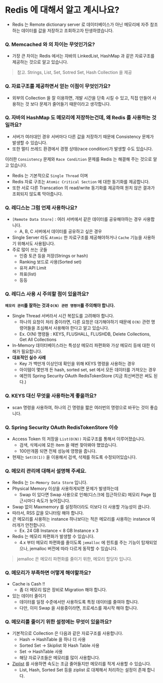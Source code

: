 # Redis 에 대해서 알고 계시나요?

- Redis 는 Remote dictionary server 로 데이터베이스가 아닌 메모리에 자주 참조하는 데이터를 값을 저장하고 조회하고자 탄생하였습니다.

### Q. Memcached 와 의 차이는 무엇인가요?

- 가장 큰 차이는 Redis 에서는 자바의 LinkedList, HashMap 과 같은 자료구조를 제공하는 것으로 알고 있습니다.

> 참고. Strings, List, Set, Sotred Set, Hash Collection 을 제공

### Q. 자료구조를 제공하면서 얻는 이점이 무엇인가요?

- 외부의 Collection 을 잘 이용하면, 개발 시간을 단축 시킬 수 있고, 직접 만들어 사용하는 것 보다 문제가 줄어들기 때문이라고 생각합니다.

### Q. 자바의 HashMap 도 메모리에 저장하는건데, 왜 Redis 를 사용하는 것일까요?

- 서버가 여러대인 경우 서버마다 다른 값을 저장하기 때문에 Consistency 문제가 발생할 수 있습니다.
- 또한 멀티 쓰레드 환경에서 경쟁 상태(race condition)가 발생할 수도 있습니다.

이러한 `Consistency` 문제와 `Race Condition` 문제를 Redis 는 해결해 주는 것으로 알고 있습니다.

- Redis 는 기본적으로 `Single Thread` 이며
- Redis 자료 구조는 `Atomic Critical Section` 에 대한 동기화를 제공합니다.
- 또한 서로 다른 Transcation 의 read/write 동기화를 제공하여 원치 않은 결과가 조회되지 않도록 막아줍니다.

### Q. 레디스는 그럼 언제 사용하나요?

- `[Remote Data Store]` : 여러 서버에서 같은 데이터를 공유해야하는 경우 사용합니다.
  - A, B, C 서버에서 데이터를 공유하고 싶은 경우
- Single Server 라도 `Atomic` 한 자료구조를 제공해야하거나 `Cache` 기능을 사용하기 위해서도 사용됩니다.
- 주로 많이 쓰는 곳들
  - 인증 토큰 등을 저장(Strings or hash)
  - Ranking 보드로 사용(Sorted set)
  - 유저 API Limit
  - 좌표(list)
  - 등등

### Q. 레디스 사용 시 주의할 점이 있을까요?

__`메모리 관리`를 잘하는 것과 `O(N) 관련 명령어`를 주의해야 합니다.__

- Single Thread 서버라서 시간 복잡도를 고려해야 합니다.
  - 하나의 요청이 처리 중이라면, 다른 요청은 대기해야하기 때문에 `O(N)` 관련 명령어들을 조심해서 사용해야 한다고 알고 있습니다.
  - Ex. O(N) 명령들 : KEYS, FLUSHALL, FLUSHDB, Delete Collections, Get All Collections 
- In-Memory 데이터베이스라는 특성상 메모리 파편화와 가상 메모리 등에 대한 이해가 필요합니다.
- __대표적인 실수 사례__
  - Key 가 백만개 이상인데 확인을 위해 KEYS 명령을 사용하는 경우
  - 아이템이 몇만개 든 hash, sorted set, set 에서 모든 데이터를 가져오는 경우
  - 예전의 Spring Security OAuth RedisTokenStore (지금 최신버전은 써도 된다.)

### Q. KEYS 대신 무엇을 사용하는게 좋을까요?

- scan 명령을 사용하여, 하나의 긴 명령을 짧은 여러번의 명령으로 바꾸는 것이 좋습니다.

### Q. Spring Security OAuth RedisTokenStore 이슈

- Access Token 의 저장을 `List(O(N))` 자료구조를 통해서 이루어졌습니다.
  - 검색, 삭제시에 모든 item 을 매번 찾아봐야 했었습니다.
  - 100만개쯤 되면 전체 성능에 영향을 줍니다.
- 현재는 `Set(O(1))` 을 이용해서 검색, 삭제를 하도록 수정되어있습니다.

### Q. 메모리 관리에 대해서 설명해 주세요.

- Redis 는 `In-Memory Data Store` 입니다.
- Physical Memory 이상을 사용하게되면 문제가 발생하는데
  - Swap 이 있다면 Swap 사용으로 인해(디스크에 접근하므로) 메모리 Page 접근시마다 속도가 늦어집니다.
- Swap 없이 Maxmemory 를 설정하더라도 이보다 더 사용할 가능성이 큽니다.
- 따라서, RSS 값을 모니터링 해야 합니다.
- 큰 메모리를 사용하는 instance 하나보다는 적은 메모리를 사용하는 instance 여러개가 안전합니다.
  - Ex. 24 GB Instance < 8 GB Instance x 3
- Redis 는 메모리 파편화가 발생할 수 있습니다.
  - 4.x 부터 메모리 파편화를 줄이도록 `jemalloc` 에 힌트를 주는 기능이 탑재되었으나, jemalloc 버전에 따라 다르게 동작할 수 있습니다.

> jemalloc 은 메모리 파편화를 줄이기 위한, 메모리 할당자 입니다.

### Q. 메모리가 부족하면 어떻게 해야할까요?

- Cache is Cash !!
  - 좀 더 메모리 많은 장비로 Migration 해야 합니다.
- 있는 데이터 줄이기
  - 데이터를 일정 수준에서만 사용하도록 특정 데이터를 줄여야 합니다.
  - 다만, 이미 Swap 을 사용중이라면, 프로세스를 재시작 해야 합니다.

### Q. 메모리를 줄이기 위한 설정에는 무엇이 있을까요?

- 기본적으로 Collection 은 다음과 같은 자료구조를 사용합니다.
  - Hash -> HashTable 을 하나 더 사용
  - Sorted Set -> Skiplist 와 Hash Table 사용
  - Set -> HashTable 사용
  - 해당 자료구조들은 메모리를 많이 사용합니다.
- [Ziplist](http://redisgate.kr/redis/configuration/internal_ziplist.php) 를 사용하면 속도는 조금 줄어들지만 메모리를 적게 사용할 수 있습니다.
  - List, Hash, Sorted Set 등을 ziplist 로 대체해서 처리하는 설정이 존재 합니다.
